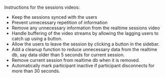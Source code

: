 Instructions for the sessions videos:

- Keep the sessions synced with the users
- Prevent unnecessary repetition of information 
- Remove any unnecessary information from the realtime sessions video
- Handle buffering of the video streams by allowing the lagging users to catch up using a button.
- Allow the users to leave the session by clicking a button in the sidebar.
- Add a cleanup function to reduce unnecessary data from the realtime db, say data older than 5 seconds for current session.
- Remove current session from realtime db when it is removed.
- Automatically mark participant inactive if participant disconnects for more than 30 seconds.
